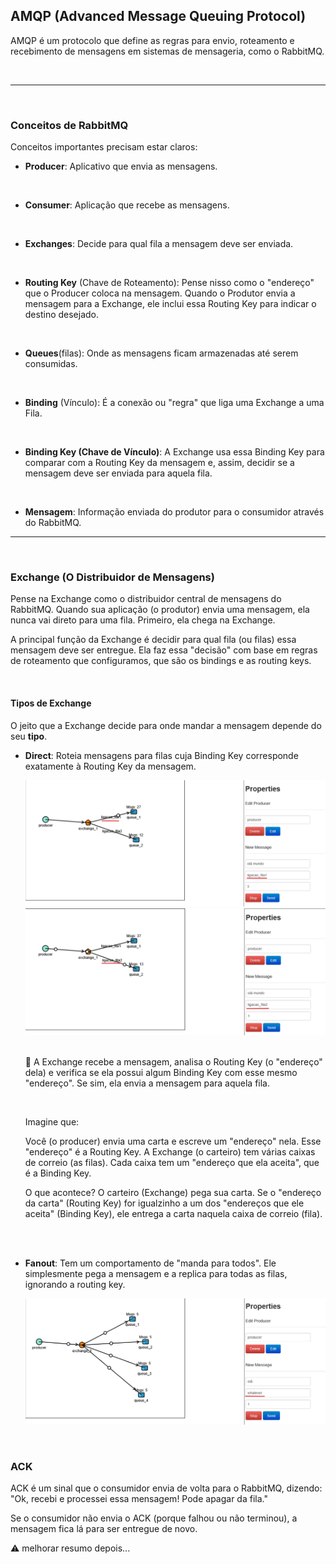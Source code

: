 ## AMQP (Advanced Message Queuing Protocol)

AMQP é um protocolo que define as regras para envio, roteamento e recebimento de mensagens em sistemas de mensageria, como o RabbitMQ.

<img src="https://www.cloudamqp.com/img/docs/camqp.png" alt="">

<hr>
<br>

### Conceitos de RabbitMQ

Conceitos importantes precisam estar claros:

- **Producer**: Aplicativo que envia as mensagens.

<br>

- **Consumer**: Aplicação que recebe as mensagens.

<br>

- **Exchanges**: Decide para qual fila a mensagem deve ser enviada.

<br>

- **Routing Key** (Chave de Roteamento): Pense nisso como o "endereço" que o Producer coloca na mensagem. Quando o Produtor envia a mensagem para a Exchange, ele inclui essa Routing Key para indicar o destino desejado.

<br>

- **Queues**(filas): Onde as mensagens ficam armazenadas até serem consumidas.

<br>

- **Binding** (Vínculo): É a conexão ou "regra" que liga uma Exchange a uma Fila.

<br>


- **Binding Key (Chave de Vínculo)**: A Exchange usa essa Binding Key para comparar com a Routing Key da mensagem e, assim, decidir se a mensagem deve ser enviada para aquela fila.

<br>

- **Mensagem**: Informação enviada do produtor para o consumidor através do RabbitMQ.

<hr>
<br>

### Exchange (O Distribuidor de Mensagens)

Pense na Exchange como o distribuidor central de mensagens do RabbitMQ. Quando sua aplicação (o produtor) envia uma mensagem, ela nunca vai direto para uma fila. Primeiro, ela chega na Exchange.

A principal função da Exchange é decidir para qual fila (ou filas) essa mensagem deve ser entregue. Ela faz essa "decisão" com base em regras de roteamento que configuramos, que são os bindings e as routing keys.

<br>

#### Tipos de Exchange

O jeito que a Exchange decide para onde mandar a mensagem depende do seu **tipo**. 


- **Direct**: Roteia mensagens para filas cuja Binding Key corresponde exatamente à Routing Key da mensagem.


    <img src="../img/rabbitmq_exchange_direct_1.png">

    <br>

    <img src="../img/rabbitmq_exchange_direct_2.png">

    <br>
    <br>
    
    📖 A Exchange recebe a mensagem, analisa o Routing Key (o "endereço" dela) e verifica se ela possui algum Binding Key com esse mesmo "endereço". Se sim, ela envia a mensagem para aquela fila.

    <br>

    Imagine que:

    Você (o producer) envia uma carta e escreve um "endereço" nela. Esse "endereço" é a Routing Key.
    A Exchange (o carteiro) tem várias caixas de correio (as filas). Cada caixa tem um "endereço que ela aceita", que é a Binding Key.

    O que acontece? O carteiro (Exchange) pega sua carta. Se o "endereço da carta" (Routing Key) for igualzinho a um dos "endereços que ele aceita" (Binding Key), ele entrega a carta naquela caixa de correio (fila).

<br>
<br>

- **Fanout**: Tem um comportamento de "manda para todos". Ele simplesmente pega a mensagem e a replica para todas as filas, ignorando a routing key.

    <img src="../img/rabbitmq_exchange_fanout.png">


<ht>
<br>

### ACK

ACK é um sinal que o consumidor envia de volta para o RabbitMQ, dizendo: "Ok, recebi e processei essa mensagem! Pode apagar da fila."

Se o consumidor não envia o ACK (porque falhou ou não terminou), a mensagem fica lá para ser entregue de novo.

⚠️ melhorar resumo depois...